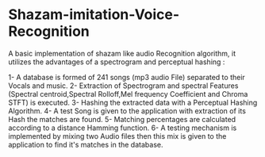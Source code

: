 # Shazam-imitation-Voice-Recognition
 A basic implementation of shazam like  audio Recognition algorithm, it utilizes the advantages of a spectrogram and perceptual hashing :</n>

1- A database is formed of 241 songs (mp3 audio File) separated to their Vocals and music.</n>
2- Extraction of Spectrogram and spectral Features (Spectral centroid,Spectral Rolloff,Mel frequency Coefficient and Chroma STFT) is executed.</n>
3- Hashing the extracted data with a Perceptual Hashing Algorithm.</n>
4- A test Song is given to the application with extraction of its Hash the matches are found.</n>
5- Matching percentages are calculated according to a distance Hamming function.</n>
6- A testing mechanism is implemented by mixing two Audio files then this mix is given to the application to find it's matches in the database.</n>
